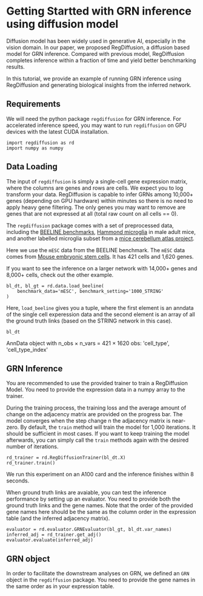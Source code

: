 # Getting Startted with GRN inference using diffusion model

Diffusion model has been widely used in generative AI, especially in the vision domain. In our paper, we proposed RegDiffusion, a diffusion based model for GRN inference. Compared with previous model, RegDiffusion completes inference within a fraction of time and yield better benchmarking results. 

In this tutorial, we provide an example of running GRN inference using RegDiffusion and generating biological insights from the inferred network. 

## Requirements

We will need the python package `regdiffusion` for GRN inference. For accelerated inference speed, you may want to run `regdiffusion` on GPU devices with the latest CUDA installation.

```
import regdiffusion as rd
import numpy as numpy
```

## Data Loading

The input of `regdiffusion` is simply a single-cell gene expression matrix, where the columns are genes and rows are cells. We expect you to log transform your data. RegDiffusion is capable to infer GRNs among 10,000+ genes (depending on GPU hardware) within minutes so there is no need to apply heavy gene filtering. The only genes you may want to remove are genes that are not expressed at all (total raw count on all cells == 0). 

The `regdiffusion` package comes with a set of preprocessed data, including the [BEELINE benchmarks](https://pubmed.ncbi.nlm.nih.gov/31907445/), [Hammond microglia](https://pubmed.ncbi.nlm.nih.gov/30471926/) in male adult mice, and another labelled microglia subset from a [mice cerebellum atlas project](https://singlecell.broadinstitute.org/single_cell/study/SCP795/a-transcriptomic-atlas-of-the-mouse-cerebellum#study-summary). 

Here we use the `mESC` data from the BEELINE benchmark. The `mESC` data comes from [Mouse embryonic stem cells](https://www.nature.com/articles/s41467-018-02866-0). It has 421 cells and 1,620 genes. 

If you want to see the inference on a larger network with 14,000+ genes and 8,000+ cells, check out the other example. 

```
bl_dt, bl_gt = rd.data.load_beeline(
    benchmark_data='mESC', benchmark_setting='1000_STRING'
)
```

Here, `load_beeline` gives you a tuple, where the first element is an anndata of the single cell experession data and the second element is an array of all the ground truth links (based on the STRING network in this case). 

```
bl_dt
```
AnnData object with n_obs × n_vars = 421 × 1620
    obs: 'cell_type', 'cell_type_index'

## GRN Inference

You are recommended to use the provided trainer to train a RegDiffusion Model. You need to provide the expression data in a numpy array to the trainer. 

During the training process, the training loss and the average amount of change on the adjacency matrix are provided on the progress bar. The model converges when the step change n the adjacency matrix is near-zero. By default, the `train` method will train the model for 1,000 iterations. It should be sufficient in most cases. If you want to keep training the model afterwards, you can simply call the `train` methods again with the desired number of iterations. 

```
rd_trainer = rd.RegDiffusionTrainer(bl_dt.X)
rd_trainer.train()
```

We run this experiment on an A100 card and the inference finishes within 8 seconds. 

When ground truth links are avaiable, you can test the inference performance by setting up an evaluator. You need to provide both the ground truth links and the gene names. Note that the order of the provided gene names here should be the same as the column order in the expression table (and the inferred adjacency matrix). 

```
evaluator = rd.evaluator.GRNEvaluator(bl_gt, bl_dt.var_names)
inferred_adj = rd_trainer.get_adj()
evaluator.evaluate(inferred_adj)
```

## GRN object

In order to facilitate the downstream analyses on GRN, we defined an `GRN` object in the `regdiffusion` package. You need to provide the gene names in the same order as in your expression table.